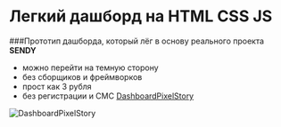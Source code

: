 # Легкий дашборд на HTML CSS JS

###Прототип дашборда, который лёг в основу реального проекта **SENDY**
- можно перейти на темную сторону
- без сборщиков и фреймворков
- прост как 3 рубля
- без регистрации и СМС
[DashboardPixelStory](https://pure-dashboard-c76f2.web.app/)


![DashboardPixelStory](https://ltdfoto.ru/images/2023/07/14/DashboardPixelStory.png)
